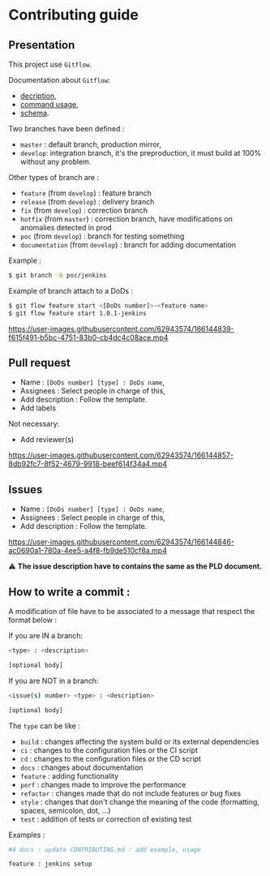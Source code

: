 # Contributing guide

## Presentation

This project use `Gitflow`.

Documentation about `Gitflow`:

- [decription](https://www.atlassian.com/fr/git/tutorials/comparing-workflows/gitflow-workflow),
- [command usage](https://danielkummer.github.io/git-flow-cheatsheet/#),
- [schema](https://github.com/OutsideEIP/OutsideServer/blob/develop/documentation/assets/gitflow.jpg).



Two branches have been defined :

- `master` : default branch, production mirror,
- `develop`: integration branch, it's the preproduction, it must build at 100% without any problem.

Other types of branch are :

- `feature` (from `develop`) : feature branch
- `release` (from `develop`) : delivery branch
- `fix` (from `develop`) : correction branch
- `hotfix` (from `master`) : correction branch, have modifications on anomalies detected in prod
- `poc` (from `develop`) : branch for testing something
- `documentation` (from `develop`) : branch for adding documentation

Example :

```bash
$ git branch -b poc/jenkins
```

Example of branch attach to a DoDs :

```bash
$ git flow feature start <[DoDs number]>-<feature name>
$ git flow feature start 1.0.1-jenkins
```

https://user-images.githubusercontent.com/62943574/166144839-f615f491-b5bc-4751-83b0-cb4dc4c08ace.mp4


## Pull request

- Name : `[DoDs number] [type] : DoDs name`,
- Assignees : Select people in charge of this,
- Add description : Follow the template.
- Add labels

Not necessary:

- Add reviewer(s)

https://user-images.githubusercontent.com/62943574/166144857-8db92fc7-8f52-4679-9918-beef614f34a4.mp4

## Issues

- Name : `[DoDs number] [type] : DoDs name`,
- Assignees : Select people in charge of this,
- Add description : Follow the template.

https://user-images.githubusercontent.com/62943574/166144846-ac0690a1-780a-4ee5-a4f8-fb9de510cf8a.mp4

:warning: **The issue description have to contains the same as the PLD document.**

## How to write a commit :

A modification of file have to be associated to a message that respect the format below :

If you are IN a branch:

```bash
<type> : <description>

[optional body]
```

If you are NOT in a branch:

```bash
<issue(s) number> <type> : <description>

[optional body]
```

The `type` can be like :

- `build` : changes affecting the system build or its external dependencies
- `ci` : changes to the configuration files or the CI script
- `cd` : changes to the configuration files or the CD script
- `docs` : changes about documentation
- `feature` : adding functionality
- `perf` : changes made to improve the performance
- `refactor` : changes made that do not include features or bug fixes
- `style` : changes that don't change the meaning of the code (formatting, spaces, semicolon, dot, ...)
- `test` : addition of tests or correction of existing test

Examples :

```bash
#4 docs : update CONTRIBUTING.md : add example, usage
```

```bash
feature : jenkins setup
```
